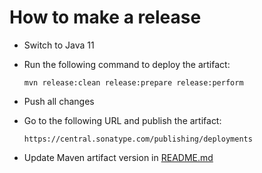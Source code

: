 How to make a release
=====================

* Switch to Java 11

* Run the following command to deploy the artifact:

  ```
  mvn release:clean release:prepare release:perform
  ```

* Push all changes

* Go to the following URL and publish the artifact:

  ```
  https://central.sonatype.com/publishing/deployments
  ```

* Update Maven artifact version in [README.md](README.md#maven)

